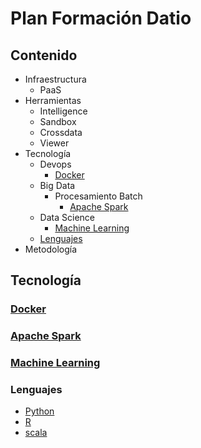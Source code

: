 # Plan Formación Datio

## Contenido

* Infraestructura
  * PaaS
* Herramientas
  * Intelligence
  * Sandbox
  * Crossdata
  * Viewer
* Tecnología
  - Devops
    - [Docker](#docker)
  - Big Data
    - Procesamiento Batch
      - [Apache Spark](#apache-spark)
  - Data Science
    - [Machine Learning](#machine-learning)
  - [Lenguajes](#lenguajes)
* Metodología 

## Tecnología    
### [Docker](https://github.com/docker/labs)
### [Apache Spark](https://github.com/DatioBD/academy/blob/master/tech/spark.md)
### [Machine Learning](https://github.com/DatioBD/academy/blob/master/tech/machinelearning.md)
### Lenguajes
- [Python](https://github.com/DatioBD/academy/blob/master/languages/python.md)
- [R](https://github.com/DatioBD/academy/blob/master/languages/r.md)
- [scala](https://github.com/DatioBD/academy/blob/master/languages/scala.md)
